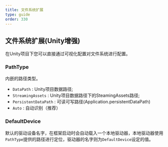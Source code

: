 ```yaml
---
title: 文件系统扩展
type: guide
order: 330
---
```


## 文件系统扩展(Unity增强)

在Unity项目下您可以直接通过可视化配置对文件系统进行配置。

### PathType

内嵌的路径类型。

- `DataPath` : Unity项目数据路径;
- `StreamingAssets` : Unity项目数据路径下的SteamingAssets路径;
- `PersistentDataPath` : 可读可写路径(Application.persistentDataPath)
- `Auto` : 自动识别（推荐）

### DefaultDevice

默认的驱动设备名字，在框架启动时会自动载入一个本地驱动器，本地驱动器使用`PathType`提供的路径进行定位，驱动器的名字则为`DefaultDevice`设定的值。